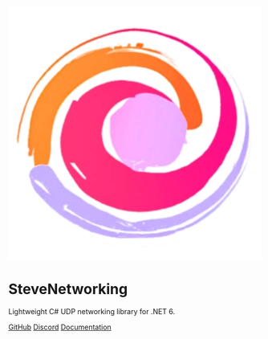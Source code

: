![icon](icon.png ':size=256x256')

# SteveNetworking

Lightweight C# UDP networking library for .NET 6.

[GitHub](https://github.com/steveplays28/steve-networking)
[Discord](https://discord.gg/KbWxgGg)
[Documentation](/README)
